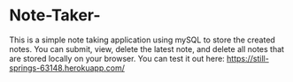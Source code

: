 # Note-Taker-
This is a simple note taking application using mySQL to store the created notes. You can submit, view, delete the latest note, and delete all notes that are stored locally on your browser.
You can test it out here: https://still-springs-63148.herokuapp.com/

